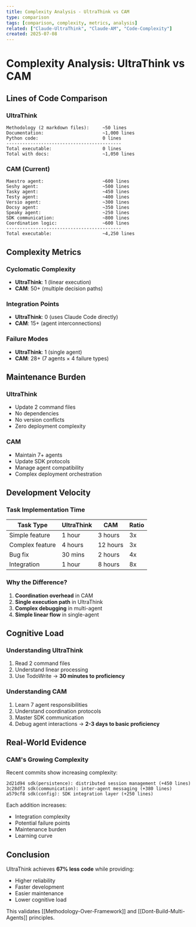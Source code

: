 ```yaml
---
title: Complexity Analysis - UltraThink vs CAM
type: comparison
tags: [comparison, complexity, metrics, analysis]
related: ["Claude-UltraThink", "Claude-AM", "Code-Complexity"]
created: 2025-07-08
---
```


# Complexity Analysis: UltraThink vs CAM

## Lines of Code Comparison

### UltraThink
```
Methodology (2 markdown files):     ~50 lines
Documentation:                      ~1,000 lines
Python code:                        0 lines
-------------------------------------------
Total executable:                   0 lines
Total with docs:                    ~1,050 lines
```

### CAM (Current)
```
Maestro agent:                      ~600 lines
Seshy agent:                        ~500 lines
Tasky agent:                        ~450 lines
Testy agent:                        ~400 lines
Versio agent:                       ~300 lines
Docsy agent:                        ~350 lines
Speaky agent:                       ~250 lines
SDK communication:                  ~800 lines
Coordination logic:                 ~600 lines
-------------------------------------------
Total executable:                   ~4,250 lines
```

## Complexity Metrics

### Cyclomatic Complexity
- **UltraThink**: 1 (linear execution)
- **CAM**: 50+ (multiple decision paths)

### Integration Points
- **UltraThink**: 0 (uses Claude Code directly)
- **CAM**: 15+ (agent interconnections)

### Failure Modes
- **UltraThink**: 1 (single agent)
- **CAM**: 28+ (7 agents × 4 failure types)

## Maintenance Burden

### UltraThink
- Update 2 command files
- No dependencies
- No version conflicts
- Zero deployment complexity

### CAM
- Maintain 7+ agents
- Update SDK protocols
- Manage agent compatibility
- Complex deployment orchestration

## Development Velocity

### Task Implementation Time
| Task Type | UltraThink | CAM | Ratio |
|-----------|------------|-----|-------|
| Simple feature | 1 hour | 3 hours | 3x |
| Complex feature | 4 hours | 12 hours | 3x |
| Bug fix | 30 mins | 2 hours | 4x |
| Integration | 1 hour | 8 hours | 8x |

### Why the Difference?
1. **Coordination overhead** in CAM
2. **Single execution path** in UltraThink
3. **Complex debugging** in multi-agent
4. **Simple linear flow** in single-agent

## Cognitive Load

### Understanding UltraThink
1. Read 2 command files
2. Understand linear processing
3. Use TodoWrite
→ **30 minutes to proficiency**

### Understanding CAM
1. Learn 7 agent responsibilities
2. Understand coordination protocols
3. Master SDK communication
4. Debug agent interactions
→ **2-3 days to basic proficiency**

## Real-World Evidence

### CAM's Growing Complexity
Recent commits show increasing complexity:
```
2d21d94 sdk(persistence): distributed session management (+450 lines)
3c28df3 sdk(communication): inter-agent messaging (+380 lines)
a579cf8 sdk(config): SDK integration layer (+250 lines)
```

Each addition increases:
- Integration complexity
- Potential failure points
- Maintenance burden
- Learning curve

## Conclusion

UltraThink achieves **67% less code** while providing:
- Higher reliability
- Faster development
- Easier maintenance
- Lower cognitive load

This validates [[Methodology-Over-Framework]] and [[Dont-Build-Multi-Agents]] principles.
